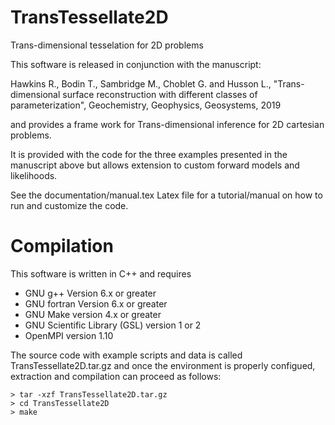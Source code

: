 # TransTessellate2D
Trans-dimensional tesselation for 2D problems

This software is released in conjunction with the manuscript:

  Hawkins R., Bodin T., Sambridge M., Choblet G. and Husson L.,
  "Trans-dimensional surface reconstruction with different classes of parameterization",
  Geochemistry, Geophysics, Geosystems,
  2019

and provides a frame work for Trans-dimensional inference for 2D cartesian problems.

It is provided with the code for the three examples presented in the manuscript above
but allows extension to custom forward models and likelihoods.

See the documentation/manual.tex Latex file for a tutorial/manual on
how to run and customize the code.

# Compilation

This software is written in C++ and requires

- GNU g++ Version 6.x or greater
- GNU fortran Version 6.x or greater
- GNU Make version 4.x or greater
- GNU Scientific Library (GSL) version 1 or 2
- OpenMPI version 1.10

The source code with example scripts and data is called
TransTessellate2D.tar.gz and once the environment is properly
configued, extraction and compilation can proceed as follows:

```
> tar -xzf TransTessellate2D.tar.gz
> cd TransTessellate2D
> make 
```


